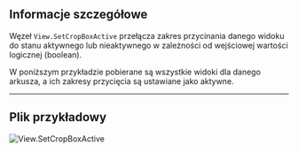 ## Informacje szczegółowe
Węzeł `View.SetCropBoxActive` przełącza zakres przycinania danego widoku do stanu aktywnego lub nieaktywnego w zależności od wejściowej wartości logicznej (boolean).

W poniższym przykładzie pobierane są wszystkie widoki dla danego arkusza, a ich zakresy przycięcia są ustawiane jako aktywne.
___
## Plik przykładowy

![View.SetCropBoxActive](./Revit.Elements.Views.View.SetCropBoxActive_img.jpg)
